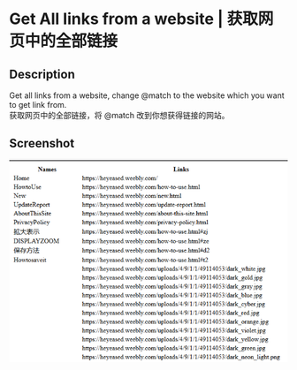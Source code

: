 # Get All links from a website | 获取网页中的全部链接
## Description
Get all links from a website, change @match to the website which you want to get link from.  
获取网页中的全部链接，将 @match 改到你想获得链接的网站。  
## Screenshot
![table](table.png)
